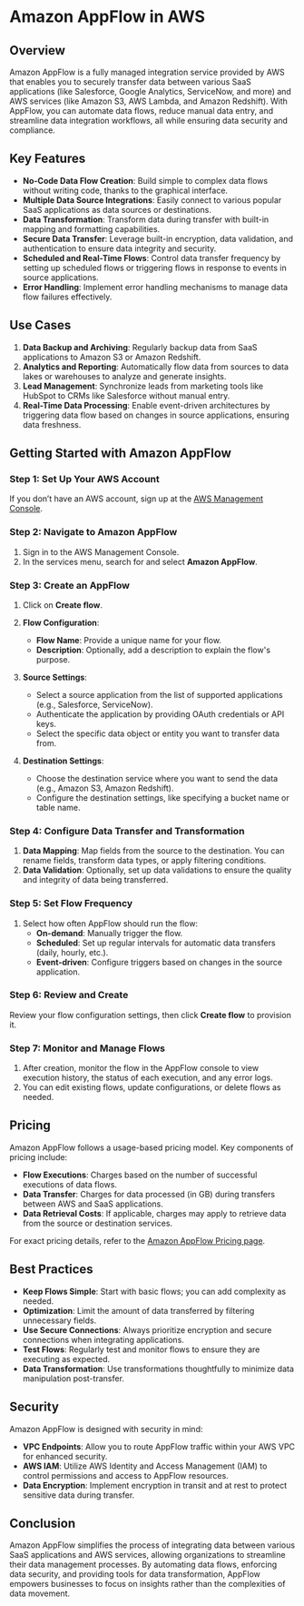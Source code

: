 # Amazon AppFlow in AWS

## Overview

Amazon AppFlow is a fully managed integration service provided by AWS that enables you to securely transfer data between various SaaS applications (like Salesforce, Google Analytics, ServiceNow, and more) and AWS services (like Amazon S3, AWS Lambda, and Amazon Redshift). With AppFlow, you can automate data flows, reduce manual data entry, and streamline data integration workflows, all while ensuring data security and compliance.

## Key Features

- **No-Code Data Flow Creation**: Build simple to complex data flows without writing code, thanks to the graphical interface.
- **Multiple Data Source Integrations**: Easily connect to various popular SaaS applications as data sources or destinations.
- **Data Transformation**: Transform data during transfer with built-in mapping and formatting capabilities.
- **Secure Data Transfer**: Leverage built-in encryption, data validation, and authentication to ensure data integrity and security.
- **Scheduled and Real-Time Flows**: Control data transfer frequency by setting up scheduled flows or triggering flows in response to events in source applications.
- **Error Handling**: Implement error handling mechanisms to manage data flow failures effectively.

## Use Cases

1. **Data Backup and Archiving**: Regularly backup data from SaaS applications to Amazon S3 or Amazon Redshift.
2. **Analytics and Reporting**: Automatically flow data from sources to data lakes or warehouses to analyze and generate insights.
3. **Lead Management**: Synchronize leads from marketing tools like HubSpot to CRMs like Salesforce without manual entry.
4. **Real-Time Data Processing**: Enable event-driven architectures by triggering data flow based on changes in source applications, ensuring data freshness.

## Getting Started with Amazon AppFlow

### Step 1: Set Up Your AWS Account

If you don’t have an AWS account, sign up at the [AWS Management Console](https://aws.amazon.com/console/).

### Step 2: Navigate to Amazon AppFlow

1. Sign in to the AWS Management Console.
2. In the services menu, search for and select **Amazon AppFlow**.

### Step 3: Create an AppFlow

1. Click on **Create flow**.
2. **Flow Configuration**:
   - **Flow Name**: Provide a unique name for your flow.
   - **Description**: Optionally, add a description to explain the flow's purpose.

3. **Source Settings**:
   - Select a source application from the list of supported applications (e.g., Salesforce, ServiceNow).
   - Authenticate the application by providing OAuth credentials or API keys.
   - Select the specific data object or entity you want to transfer data from.

4. **Destination Settings**:
   - Choose the destination service where you want to send the data (e.g., Amazon S3, Amazon Redshift).
   - Configure the destination settings, like specifying a bucket name or table name.

### Step 4: Configure Data Transfer and Transformation

1. **Data Mapping**: Map fields from the source to the destination. You can rename fields, transform data types, or apply filtering conditions.
2. **Data Validation**: Optionally, set up data validations to ensure the quality and integrity of data being transferred.

### Step 5: Set Flow Frequency

1. Select how often AppFlow should run the flow:
   - **On-demand**: Manually trigger the flow.
   - **Scheduled**: Set up regular intervals for automatic data transfers (daily, hourly, etc.).
   - **Event-driven**: Configure triggers based on changes in the source application.

### Step 6: Review and Create

Review your flow configuration settings, then click **Create flow** to provision it.

### Step 7: Monitor and Manage Flows

1. After creation, monitor the flow in the AppFlow console to view execution history, the status of each execution, and any error logs.
2. You can edit existing flows, update configurations, or delete flows as needed.

## Pricing

Amazon AppFlow follows a usage-based pricing model. Key components of pricing include:

- **Flow Executions**: Charges based on the number of successful executions of data flows.
- **Data Transfer**: Charges for data processed (in GB) during transfers between AWS and SaaS applications.
- **Data Retrieval Costs**: If applicable, charges may apply to retrieve data from the source or destination services.

For exact pricing details, refer to the [Amazon AppFlow Pricing page](https://aws.amazon.com/appflow/pricing/).

## Best Practices

- **Keep Flows Simple**: Start with basic flows; you can add complexity as needed.
- **Optimization**: Limit the amount of data transferred by filtering unnecessary fields.
- **Use Secure Connections**: Always prioritize encryption and secure connections when integrating applications.
- **Test Flows**: Regularly test and monitor flows to ensure they are executing as expected.
- **Data Transformation**: Use transformations thoughtfully to minimize data manipulation post-transfer.

## Security

Amazon AppFlow is designed with security in mind:

- **VPC Endpoints**: Allow you to route AppFlow traffic within your AWS VPC for enhanced security.
- **AWS IAM**: Utilize AWS Identity and Access Management (IAM) to control permissions and access to AppFlow resources.
- **Data Encryption**: Implement encryption in transit and at rest to protect sensitive data during transfer.

## Conclusion

Amazon AppFlow simplifies the process of integrating data between various SaaS applications and AWS services, allowing organizations to streamline their data management processes. By automating data flows, enforcing data security, and providing tools for data transformation, AppFlow empowers businesses to focus on insights rather than the complexities of data movement.
